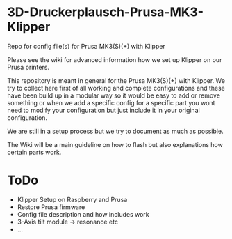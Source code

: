 # 3D-Druckerplausch-Prusa-MK3-Klipper
Repo for config file(s) for Prusa MK3(S)(+) with Klipper

Please see the wiki for advanced information how we set up Klipper on our Prusa printers.

This repository is meant in general for the Prusa MK3(S)(+) with Klipper.
We try to collect here first of all working and complete configurations and these have been build up in a modular way so it would be easy to add or remove something or when we add a specific config for a specific part you wont need to modify your configuration but just include it in your original configuration.

We are still in a setup process but we try to document as much as possible.

The Wiki will be a main guideline on how to flash but also explanations how certain parts work.

# ToDo

- Klipper Setup on Raspberry and Prusa
- Restore Prusa firmware
- Config file description and how includes work
- 3-Axis tilt module -> resonance etc
- ...
